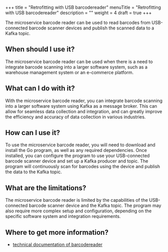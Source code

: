 +++
title = "Retrofitting with USB barcodereader"
menuTitle = "Retrofitting with USB barcodereader"
description = ""
weight = 4
draft = true
+++

The microservice barcode reader can be used to read barcodes from USB-connected barcode scanner
devices and publish the scanned data to a Kafka topic.

## When should I use it?

The microservice barcode reader can be used when there is a need to integrate barcode scanning into a larger software 
system, such as a warehouse management system or an e-commerce platform.

## What can I do with it?

With the microservice barcode reader, you can integrate barcode scanning into a larger software system using Kafka as a 
message broker. This can allow for seamless data collection and integration, and can greatly improve the efficiency and
accuracy of data collection in various industries.

## How can I use it?

To use the microservice barcode reader, you will need to download and install the Go program, as well as any required 
dependencies. Once installed, you can configure the program to use your USB-connected barcode scanner device and set up
a Kafka producer and topic. The program will continuously scan for barcodes using the device and publish the data to the
Kafka topic.

## What are the limitations?

The microservice barcode reader is limited by the capabilities of the USB-connected barcode scanner device and the Kafka
topic. The program may also require more complex setup and configuration, depending on the specific software system and
integration requirements.

## Where to get more information?

- [technical documentation of barcodereader](/docs/architecture/microservices/community/barcodereader/) 
